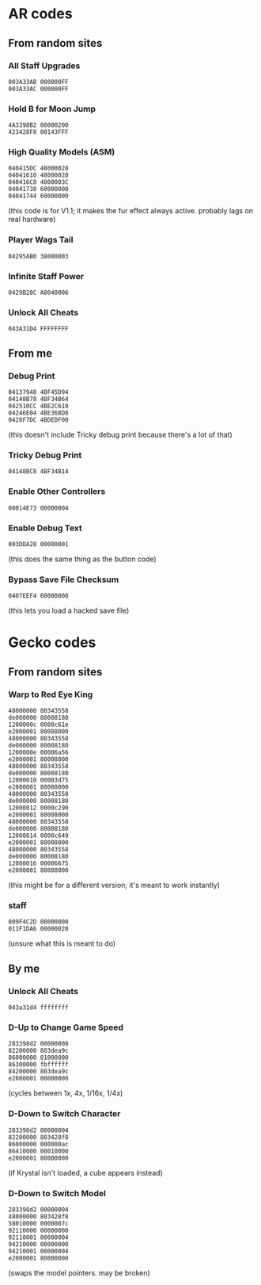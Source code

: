 # AR codes
## From random sites

### All Staff Upgrades
```
003A33AB 000000FF
003A33AC 000000FF
```

### Hold B for Moon Jump
```
4A3398B2 00000200
423428F8 00143FFF
```

### High Quality Models (ASM)
```
040415DC 48000028
04041610 48000020
040416C8 4800003C
04041738 60000000
04041744 60000000
```
(this code is for V1.1; it makes the fur effect always active. probably lags on real hardware)

### Player Wags Tail
```
04295AB0 38000003
```

### Infinite Staff Power
```
0429B28C A8040006
```

### Unlock All Cheats
```
043A31D4 FFFFFFFF
```

## From me

### Debug Print
```
04137948 4BF45D94
04148B78 4BF34B64
042510CC 4BE2C610
04246E04 4BE368D8
0428F7DC 4BDEDF00
```
(this doesn't include Tricky debug print because there's a lot of that)

### Tricky Debug Print
```
04148BC8 4BF34B14
```

### Enable Other Controllers
```
00014E73 00000004
```

### Enable Debug Text
```
003DDA28 00000001
```
(this does the same thing as the button code)

### Bypass Save File Checksum
```
0407EEF4 60000000
```
(this lets you load a hacked save file)

# Gecko codes
## From random sites

### Warp to Red Eye King
```
48000000 80343558
de000000 80008180
1200000c 0000c61e
e2000001 80008000
48000000 80343558
de000000 80008180
1200000e 00006a56
e2000001 80008000
48000000 80343558
de000000 80008180
12000010 00003d75
e2000001 80008000
48000000 80343558
de000000 80008180
12000012 0000c290
e2000001 80008000
48000000 80343558
de000000 80008180
12000014 0000c649
e2000001 80008000
48000000 80343558
de000000 80008180
12000016 00006675
e2000001 80008000
```
(this might be for a different version; it's meant to work instantly)

### staff
```
009F4C2D 00000000
011F1DA6 00000020
```
(unsure what this is meant to do)

## By me

### Unlock All Cheats
```
043a31d4 ffffffff
```

### D-Up to Change Game Speed
```
283398d2 00000008
82200000 803dea9c
86000000 01000000
86300000 fbffffff
84200000 803dea9c
e2000001 00000000
```
(cycles between 1x, 4x, 1/16x, 1/4x)

### D-Down to Switch Character
```
283398d2 00000004
82200000 803428f8
86000000 000000ac
86410000 00010000
e2000001 80000000
```
(if Krystal isn't loaded, a cube appears instead)

### D-Down to Switch Model
```
283398d2 00000004
48000000 803428f8
58010000 0000007c
92110000 00000000
92110001 00000004
94210000 00000000
94210001 00000004
e2000001 80000000
```
(swaps the model pointers. may be broken)
